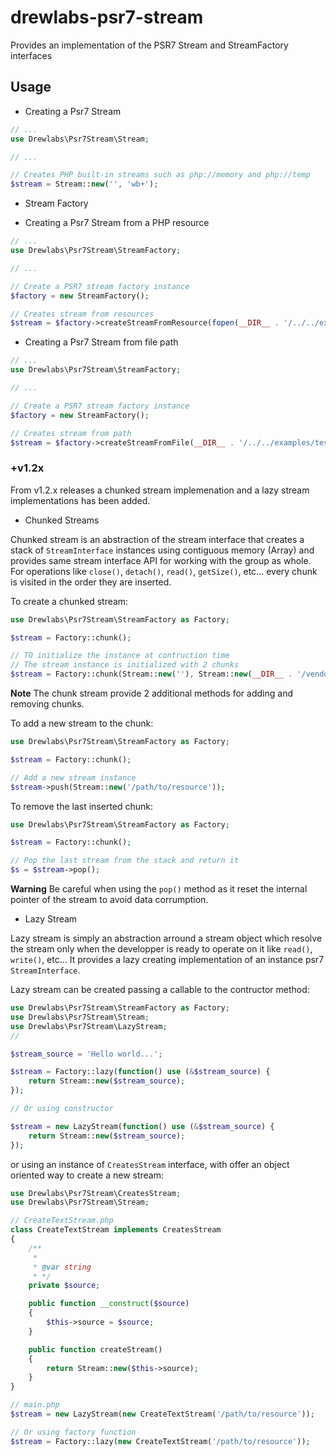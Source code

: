 # drewlabs-psr7-stream

Provides an implementation of the PSR7 Stream and StreamFactory interfaces

## Usage

- Creating a Psr7 Stream

```php
// ...
use Drewlabs\Psr7Stream\Stream;

// ...

// Creates PHP built-in streams such as php://memory and php://temp
$stream = Stream::new('', 'wb+');

```

- Stream Factory

* Creating a Psr7 Stream from a PHP resource

```php
// ...
use Drewlabs\Psr7Stream\StreamFactory;

// ...

// Create a PSR7 stream factory instance
$factory = new StreamFactory();

// Creates stream from resources
$stream = $factory->createStreamFromResource(fopen(__DIR__ . '/../../examples/test.txt', 'rb'));

```

- Creating a Psr7 Stream from file path

```php
// ...
use Drewlabs\Psr7Stream\StreamFactory;

// ...

// Create a PSR7 stream factory instance
$factory = new StreamFactory();

// Creates stream from path
$stream = $factory->createStreamFromFile(__DIR__ . '/../../examples/test.txt');

```

### +v1.2x

From v1.2.x releases a chunked stream implemenation and a lazy stream implementations has been added.

- Chunked Streams

Chunked stream is an abstraction of the stream interface that creates a stack of `StreamInterface` instances using contiguous memory (Array) and provides same stream interface API for working with the group as whole. For operations like `close()`, `detach()`, `read()`, `getSize()`, etc... every chunk is visited in the order they are inserted.

To create a chunked stream:

```php
use Drewlabs\Psr7Stream\StreamFactory as Factory;

$stream = Factory::chunk();

// TO initialize the instance at contruction time
// The stream instance is initialized with 2 chunks
$stream = Factory::chunk(Stream::new(''), Stream::new(__DIR__ . '/vendor/autoload.php'))
```

**Note**
The chunk stream provide 2 additional methods for adding and removing chunks.

To add a new stream to the chunk:

```php
use Drewlabs\Psr7Stream\StreamFactory as Factory;

$stream = Factory::chunk();

// Add a new stream instance
$stream->push(Stream::new('/path/to/resource'));
```

To remove the last inserted chunk:

```php
use Drewlabs\Psr7Stream\StreamFactory as Factory;

$stream = Factory::chunk();

// Pop the last stream from the stack and return it
$s = $stream->pop();
```

**Warning**
Be careful when using the `pop()` method as it reset the internal pointer of the stream to avoid data corrumption.

- Lazy Stream

Lazy stream is simply an abstraction arround a stream object which resolve the stream only when the developper is ready to operate on it like `read()`, `write()`, etc... It provides a lazy creating implementation of an instance psr7 `StreamInterface`.

Lazy stream can be created passing a callable to the contructor method:

```php
use Drewlabs\Psr7Stream\StreamFactory as Factory;
use Drewlabs\Psr7Stream\Stream;
use Drewlabs\Psr7Stream\LazyStream;
//

$stream_source = 'Hello world...';

$stream = Factory::lazy(function() use (&$stream_source) {
    return Stream::new($stream_source);
});

// Or using constructor

$stream = new LazyStream(function() use (&$stream_source) {
    return Stream::new($stream_source);
});
```

or using an instance of `CreatesStream` interface, with offer an object oriented way to create a new stream:

```php
use Drewlabs\Psr7Stream\CreatesStream;
use Drewlabs\Psr7Stream\Stream;

// CreateTextStream.php
class CreateTextStream implements CreatesStream
{
    /**
     * 
     * @var string
     * */
    private $source;

    public function __construct($source)
    {
        $this->source = $source;
    }

    public function createStream()
    {
        return Stream::new($this->source);
    }
}

// main.php
$stream = new LazyStream(new CreateTextStream('/path/to/resource'));

// Or using factory function
$stream = Factory::lazy(new CreateTextStream('/path/to/resource'));
```
